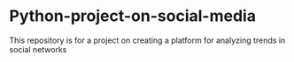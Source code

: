 # Python-project-on-social-media
This repository is for a project on creating a platform for analyzing trends in social networks
